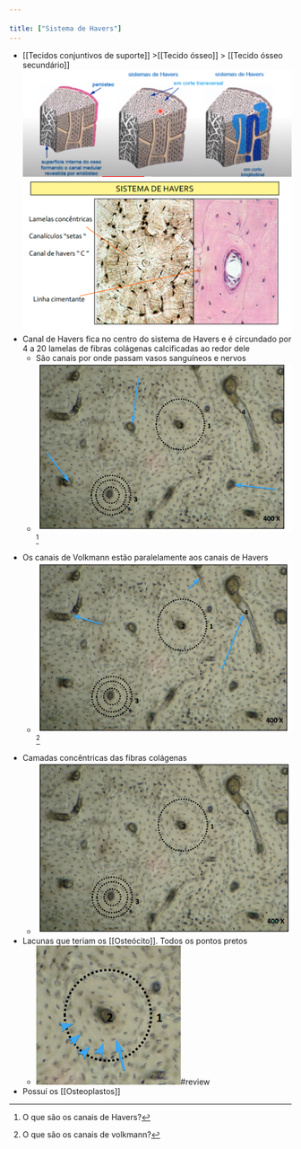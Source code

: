 ```yaml
---

title: ["Sistema de Havers"]
---
```

+ [[Tecidos conjuntivos de suporte]] >[[Tecido ósseo]] >  [[Tecido ósseo secundário]] 
![Pasted image 20210415180119.png](Pasted%20image%2020210415180119.png)
![Pasted image 20210415181122.png](Pasted%20image%2020210415181122.png)
+ Canal de Havers fica no centro do sistema de Havers e é circundado por 4 a 20 lamelas de fibras colágenas calcificadas ao redor dele
	+ São canais por onde passam vasos sanguíneos e nervos
	+ ![Pasted image 20210415183243.png](Pasted%20image%2020210415183243.png)[^244748]

[^244748]: O que são os canais de Havers?

+ Os canais de Volkmann estão paralelamente aos canais de Havers
	+ ![Pasted image 20210415183339.png](Pasted%20image%2020210415183339.png)[^285281]

[^285281]: O que são os canais de volkmann?

+ Camadas concêntricas das fibras colágenas
	+ ![Pasted image 20210415183431.png](Pasted%20image%2020210415183431.png)
+ Lacunas que teriam os [[Osteócito]]. Todos os pontos pretos
	+ ![Pasted image 20210415183508.png](Pasted%20image%2020210415183508.png)#review 
+ Possuí os [[Osteoplastos]]